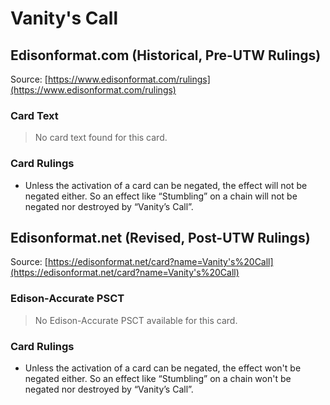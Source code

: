 # Vanity's Call

## Edisonformat.com (Historical, Pre-UTW Rulings)

Source: [https://www.edisonformat.com/rulings](https://www.edisonformat.com/rulings)

### Card Text

> No card text found for this card.

### Card Rulings

*   Unless the activation of a card can be negated, the effect will not be negated either. So an effect like “Stumbling” on a chain will not be negated nor destroyed by “Vanity’s Call”.

## Edisonformat.net (Revised, Post-UTW Rulings)

Source: [https://edisonformat.net/card?name=Vanity's%20Call](https://edisonformat.net/card?name=Vanity's%20Call)

### Edison-Accurate PSCT

> No Edison-Accurate PSCT available for this card.

### Card Rulings

*   Unless the activation of a card can be negated, the effect won't be negated either. So an effect like “Stumbling” on a chain won't be negated nor destroyed by “Vanity’s Call”.
            